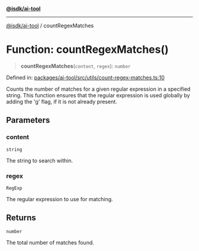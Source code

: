 [**@isdk/ai-tool**](../README.md)

***

[@isdk/ai-tool](../globals.md) / countRegexMatches

# Function: countRegexMatches()

> **countRegexMatches**(`content`, `regex`): `number`

Defined in: [packages/ai-tool/src/utils/count-regex-matches.ts:10](https://github.com/isdk/ai-tool.js/blob/b0ee9498dddfa5222989cf00502bb34c601df743/src/utils/count-regex-matches.ts#L10)

Counts the number of matches for a given regular expression in a specified string.
This function ensures that the regular expression is used globally by adding the 'g' flag,
if it is not already present.

## Parameters

### content

`string`

The string to search within.

### regex

`RegExp`

The regular expression to use for matching.

## Returns

`number`

The total number of matches found.
